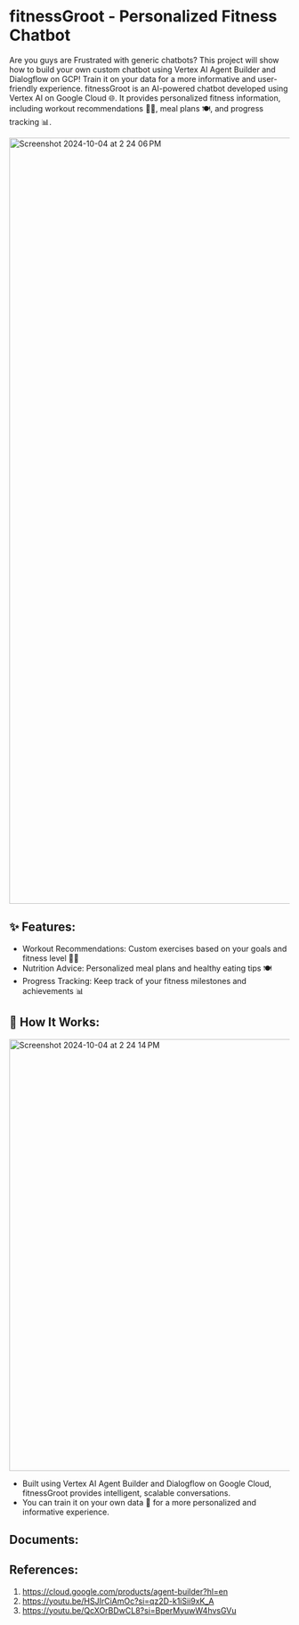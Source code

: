 # fitnessGroot - Personalized Fitness Chatbot

Are you guys are Frustrated with generic chatbots?  This project will show how to build your own custom chatbot using Vertex AI Agent Builder and Dialogflow on GCP! Train it on your data for a more informative and user-friendly experience. 
fitnessGroot is an AI-powered chatbot developed using Vertex AI on Google Cloud 🌐. It provides personalized fitness information, including workout recommendations 🏋️‍♂️, meal plans 🍽️, and progress tracking 📊. 



<img width="1375" alt="Screenshot 2024-10-04 at 2 24 06 PM" src="https://github.com/user-attachments/assets/39043473-22b3-426f-9531-c1df5b141ed8">


## ✨ Features:

* Workout Recommendations: Custom exercises based on your goals and fitness level 🏋️‍♂️ 
* Nutrition Advice: Personalized meal plans and healthy eating tips 🍽️
* Progress Tracking: Keep track of your fitness milestones and achievements 📊


## 🚀 How It Works:

<img width="775" alt="Screenshot 2024-10-04 at 2 24 14 PM" src="https://github.com/user-attachments/assets/9de49504-fe80-4aa5-b110-a93a5bca0ba0">

* Built using Vertex AI Agent Builder and Dialogflow on Google Cloud, fitnessGroot provides intelligent, scalable conversations.
* You can train it on your own data 📁 for a more personalized and informative experience.



## Documents:



## References:

1. https://cloud.google.com/products/agent-builder?hl=en
2. https://youtu.be/HSJIrCiAmOc?si=qz2D-k1iSii9xK_A
3. https://youtu.be/QcXOrBDwCL8?si=BperMyuwW4hvsGVu




